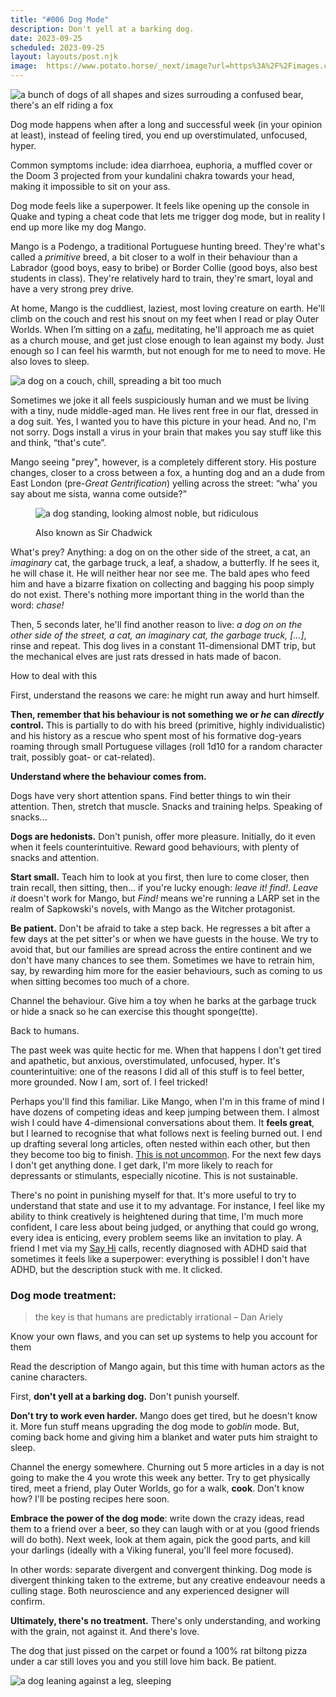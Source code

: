 ```yaml
---
title: "#006 Dog Mode"
description: Don't yell at a barking dog.
date: 2023-09-25
scheduled: 2023-09-25
layout: layouts/post.njk
image:  https://www.potato.horse/_next/image?url=https%3A%2F%2Fimages.ctfassets.net%2Fhyylafu4fjks%2F3WKWuWcniO6PVjc44gdfBZ%2Ff76852eb3f9906e24e01c7b6ca2e9f55%2FUntitled_Artwork_3.png&w=3840&q=75
---
```

![a bunch of dogs of all shapes and sizes surrouding a confused bear, there's an elf riding a fox](../../img/006/dog-mode.png)

Dog mode happens when after a long and successful week (in your opinion at least), instead of feeling tired, you end up overstimulated, unfocused, hyper.

Common symptoms include: idea diarrhoea, euphoria, a muffled cover or the Doom 3 projected from your kundalini chakra towards your head, making it impossible to sit on your ass.

Dog mode feels like a superpower. It  feels like opening up the console in Quake and typing a cheat code that lets me trigger dog mode, but in reality I end up more like my dog Mango.


Mango is a Podengo, a traditional Portuguese hunting breed. They're what's called a *primitive* breed, a bit closer to a wolf in their behaviour than a Labrador  (good boys, easy to bribe) or Border Collie (good boys, also best students in class). They're relatively hard to train, they're smart, loyal and have a very strong prey drive. 

At home, Mango is the cuddliest, laziest, most loving creature on earth. He'll climb on the couch and rest  his snout on my feet when I read or play Outer Worlds. When I’m sitting on a [zafu](https://en.wikipedia.org/wiki/Zafu), meditating, he'll approach me as quiet as a church mouse, and get just close enough to lean against my body. Just enough so I can feel his warmth, but not enough for me to need to move. He also loves to sleep.

![a dog on a couch, chill, spreading a bit too much](../../img/006/mango.jpeg)

Sometimes we joke  it all  feels suspiciously human and we must be living with a tiny, nude middle-aged man. He lives rent free in our flat, dressed in a dog suit. Yes, I wanted you to have this picture in your head. And no, I'm not sorry. Dogs install a virus in your brain that makes you say stuff like this and think, “that's cute”.

Mango seeing "prey", however, is a completely different story. His  posture changes,  closer to a cross between a fox, a hunting dog and an a dude from East London (pre-*Great Gentrification*) yelling across the street: “wha' you say about me sista, wanna come outside?” 

<figure>

![a dog standing, looking almost noble, but ridiculous](../../img/006/sir-chadwick.jpeg)

<figcaption>
Also known as Sir Chadwick
</figcaption>
</figure>

What's prey? Anything: a dog on on the other side of the street, a cat, an *imaginary* cat, the garbage truck, a leaf, a shadow, a butterfly. If he sees it, he will chase it. He will neither hear nor see me. The bald apes who feed him and have a bizarre fixation on collecting and bagging his poop simply do not exist. There's nothing more important thing in the world than the word: *chase!*

Then, 5 seconds later, he'll find another reason to live: *a dog on on the other side of the street, a cat, an imaginary cat, the garbage truck, [...]*, rinse and repeat. This dog lives in a constant 11-dimensional DMT trip, but the mechanical elves are just rats dressed in hats made of bacon.

How to deal with this

First, understand the reasons we care: he might run away and hurt himself.

**Then, remember that his behaviour is not something we or *he* can *directly* control.** This  is partially to do with his breed (primitive, highly individualistic) and his history as a rescue who spent most of his formative dog-years roaming through small Portuguese villages (roll 1d10 for a random character trait, possibly goat- or cat-related).

**Understand where the behaviour comes from.** 

Dogs have very short attention spans. Find better things to win their attention. Then, stretch that muscle. Snacks and training helps. Speaking of snacks...

**Dogs are hedonists.** Don't punish, offer more pleasure. Initially, do it even when it feels counterintuitive. Reward good behaviours, with plenty of snacks and attention. 

**Start small.** Teach him to look at you first, then lure to come closer, then train recall, then sitting, then... if you're lucky enough: *leave it!* *find!*. *Leave it* doesn't work for Mango, but *Find!* means we're running a LARP set in the realm of Sapkowski's novels, with Mango as the Witcher protagonist.

**Be patient.** Don't be afraid to take a step back. He regresses a bit after a few days at the pet sitter's or when we have guests in the house. We try to avoid that, but our families are spread across the entire continent and we don't have many chances to see them. Sometimes we have to retrain him, say, by rewarding him more for the easier behaviours, such as coming to us when sitting becomes too much of a chore.

Channel the behaviour. Give him a toy when he barks at the garbage truck or hide a snack so he can exercise this thought sponge(tte).

Back to humans. 

The past week was quite hectic for me. When that happens I don't get tired and apathetic, but anxious, overstimulated, unfocused, hyper. It's counterintuitive: one of the reasons I did all of this stuff is to feel better, more grounded. Now I am, sort of. I feel tricked!

Perhaps you'll find this familiar. Like Mango, when I'm in this frame of mind I have dozens of competing ideas and keep jumping between them. I almost wish I could have 4-dimensional conversations about them. It **feels great**, but I learned to recognise that what follows next is feeling burned out. I end up drafting several long articles, often nested within each other, but then they become too big to finish. [This is not uncommon](https://addyosmani.com/blog/write-learn/). For the next few days I don't get anything done. I get dark, I'm more likely to reach for depressants or stimulants, especially nicotine. This is not sustainable. 

There's no point in punishing myself for that. It's more useful to try to understand that state and use  it  to my advantage. For instance, I feel like my ability to think creatively is heightened during that time, I'm much more confident, I care less about being judged, or anything that could go wrong, every idea is enticing, every problem seems like an invitation to play. A friend I met via my [Say Hi](https://sonnet.io/posts/ji) calls, recently diagnosed with ADHD said that sometimes it feels like a superpower: everything is possible! I don't have ADHD, but the description stuck with me. It clicked.

### Dog mode treatment:


 > the key is that humans are predictably irrational
> – Dan Ariely

Know your own flaws, and you can set up systems to help you account for them

Read the description of Mango again, but this time with human actors as the canine characters. 

First, **don't yell at a barking dog.**  Don't punish yourself.

**Don't try to work even harder.**  Mango does get tired, but he doesn't know it. More fun stuff means upgrading the dog mode to *goblin* mode. But, coming back home and giving him a blanket and water puts him straight to sleep.

Channel the energy somewhere. Churning out 5 more articles in a day is not going to make the 4 you wrote this week any better. Try to get physically tired, meet a friend, play Outer Worlds, go for a walk, **cook**. Don't know how? I'll be posting recipes here soon.

**Embrace the power of the dog mode**: write down the crazy ideas, read them to a friend over a beer, so they can laugh with or at you (good friends will do both). Next week, look at them again, pick the good parts, and kill your darlings (ideally with a Viking funeral, you'll feel more focused).

In other words: separate divergent and convergent thinking. Dog mode is divergent thinking taken to the extreme, but any creative endeavour needs a culling stage. Both neuroscience and any experienced designer will confirm.


**Ultimately, there's no treatment.** There's only understanding, and working with the grain, not against it. And there's love. 

The dog that just pissed on the carpet or found a 100% rat biltong pizza under a car still loves you and you still love him back. Be patient.

![a dog leaning against a leg, sleeping](../../img/006/mango-cuddle.jpeg)







